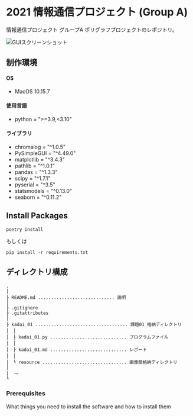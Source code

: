 # 2021 情報通信プロジェクト (Group A)

情報通信プロジェクト グループA ポリグラフプロジェクトのレポジトリ。

<img alt="GUIスクリーンショット" src="https://user-images.githubusercontent.com/2655028/136725715-44bbc6ae-ea1e-4e80-821c-a9c4fb136bf9.png">

## 制作環境

#### OS

* MacOS 10.15.7

#### 使用言語

* python = ">=3.9,<3.10"

#### ライブラリ

* chromalog = "^1.0.5"
* PySimpleGUI = "^4.49.0"
* matplotlib = "^3.4.3"
* pathlib = "^1.0.1"
* pandas = "^1.3.3"
* scipy = "^1.7.1"
* pyserial = "^3.5"
* statsmodels = "^0.13.0"
* seaborn = "^0.11.2"

## Install Packages

```
poetry install
```

もしくは

```
pip install -r requirements.txt
```

## ディレクトリ構成

```
.
│
├ README.md ............................. 説明
│
├ .gitignore
├ .gitattributes
│
├ kadai_01 ................................... 課題01 格納ディレクトリ
│　│
│　├ kadai_01.py ............................. プログラムファイル
│　│
│　├ kadai_01.md ............................. レポート
│　│
│　└ resource ................................ 画像類格納ディレクトリ
│
│  〜
└

```


### Prerequisites

What things you need to install the software and how to install them
